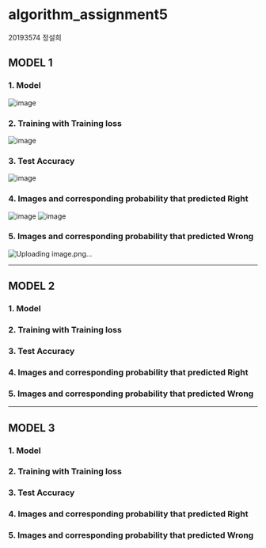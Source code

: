# algorithm_assignment5

20193574 정설희

## MODEL 1

### 1. Model
![image](https://user-images.githubusercontent.com/71129059/121810846-4e44de00-cc9d-11eb-9eb9-7616bad34a33.png)


### 2. Training with Training loss 
![image](https://user-images.githubusercontent.com/71129059/121810849-543abf00-cc9d-11eb-8822-60fe39bad2d1.png)

### 3. Test Accuracy
![image](https://user-images.githubusercontent.com/71129059/121810852-5735af80-cc9d-11eb-90ac-a103d153a18f.png)

### 4. Images and corresponding probability that predicted Right
![image](https://user-images.githubusercontent.com/71129059/121810858-5b61cd00-cc9d-11eb-8845-cdcac0ed7114.png)
![image](https://user-images.githubusercontent.com/71129059/121810866-5e5cbd80-cc9d-11eb-854e-5129a71fcab4.png)


### 5. Images and corresponding probability that predicted Wrong
![Uploading image.png…]()

---

## MODEL 2

### 1. Model

### 2. Training with Training loss 

### 3. Test Accuracy

### 4. Images and corresponding probability that predicted Right


### 5. Images and corresponding probability that predicted Wrong

---
## MODEL 3

### 1. Model

### 2. Training with Training loss 

### 3. Test Accuracy

### 4. Images and corresponding probability that predicted Right


### 5. Images and corresponding probability that predicted Wrong
